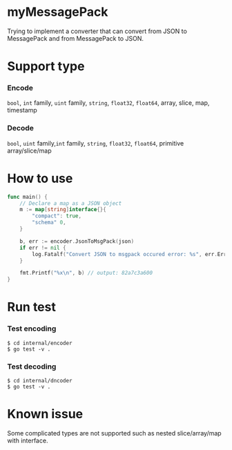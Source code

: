 # myMessagePack
Trying to implement a converter that can convert from JSON to MessagePack and from MessagePack to JSON.

# Support type
### Encode
`bool`, `int` family, `uint` family, `string`, `float32`, `float64`, array, slice, map, timestamp

### Decode
`bool`, `uint` family,`int` family,  `string`, `float32`, `float64`, primitive array/slice/map

# How to use

```Go
func main() {
    // Declare a map as a JSON object
    m := map[string]interface{}{
        "compact": true,
        "schema" 0,
    }

    b, err := encoder.JsonToMsgPack(json)
	if err != nil {
		log.Fatalf("Convert JSON to msgpack occured error: %s", err.Error())
	}

	fmt.Printf("%x\n", b) // output: 82a7c3a600
}

```

# Run test
### Test encoding
```Shell
$ cd internal/encoder
$ go test -v .
```

### Test decoding
```Shell
$ cd internal/dncoder
$ go test -v .
```

# Known issue
Some complicated types are not supported such as nested slice/array/map with interface.